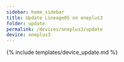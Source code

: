 ```yaml
---
sidebar: home_sidebar
title: Update LineageOS on oneplus3
folder: update
permalink: /devices/oneplus3/update
device: oneplus3
---
```

{% include templates/device_update.md %}
